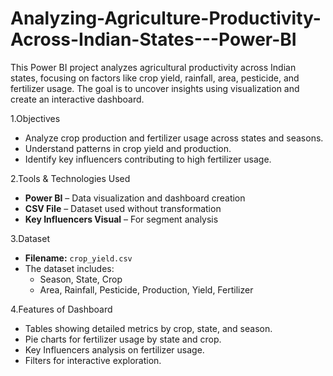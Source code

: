 # Analyzing-Agriculture-Productivity-Across-Indian-States---Power-BI
This Power BI project analyzes agricultural productivity across Indian states, focusing on factors like crop yield, rainfall, area, pesticide, and fertilizer usage. The goal is to uncover insights using visualization and create an interactive dashboard.

1.Objectives
- Analyze crop production and fertilizer usage across states and seasons.
- Understand patterns in crop yield and production.
- Identify key influencers contributing to high fertilizer usage.

2.Tools & Technologies Used
- **Power BI** – Data visualization and dashboard creation  
- **CSV File** – Dataset used without transformation  
- **Key Influencers Visual** – For segment analysis

3.Dataset
- **Filename:** `crop_yield.csv`  
- The dataset includes:  
  - Season, State, Crop  
  - Area, Rainfall, Pesticide, Production, Yield, Fertilizer  

4.Features of Dashboard
- Tables showing detailed metrics by crop, state, and season.
- Pie charts for fertilizer usage by state and crop.
- Key Influencers analysis on fertilizer usage.
- Filters for interactive exploration.
